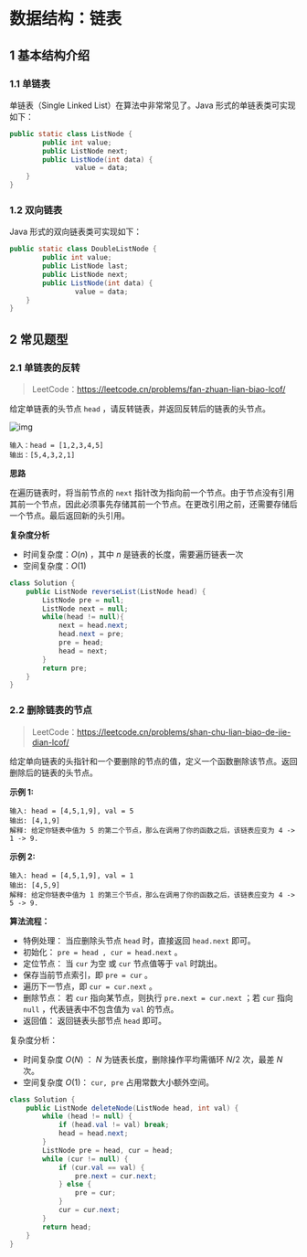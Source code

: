 # 数据结构：链表

## 1 基本结构介绍

### 1.1 单链表

单链表（Single Linked List）在算法中非常常见了。Java 形式的单链表类可实现如下：

```java
public static class ListNode {
		public int value;
		public ListNode next;
		public ListNode(int data) {
				value = data;
    }
}
```

### 1.2 双向链表

Java 形式的双向链表类可实现如下：

```java
public static class DoubleListNode {
		public int value;
  	    public ListNode last;
		public ListNode next;
		public ListNode(int data) {
				value = data;
    }
}
```

## 2 常见题型

### 2.1 单链表的反转

> LeetCode：https://leetcode.cn/problems/fan-zhuan-lian-biao-lcof/

给定单链表的头节点 `head` ，请反转链表，并返回反转后的链表的头节点。

![img](https://tva1.sinaimg.cn/large/008vxvgGgy1h84qhffgkfj30f2066q33.jpg)

```
输入：head = [1,2,3,4,5]
输出：[5,4,3,2,1]
```

**思路**

在遍历链表时，将当前节点的 `next` 指针改为指向前一个节点。由于节点没有引用其前一个节点，因此必须事先存储其前一个节点。在更改引用之前，还需要存储后一个节点。最后返回新的头引用。

**复杂度分析**

- 时间复杂度：$O(n)$  ，其中 $n$ 是链表的长度，需要遍历链表一次
- 空间复杂度：$O(1)$ 

```java
class Solution {
    public ListNode reverseList(ListNode head) {
        ListNode pre = null;
        ListNode next = null;
        while(head != null){
            next = head.next;
            head.next = pre;
            pre = head;
            head = next;
        }
        return pre;
    }
}
```

### 2.2 删除链表的节点

> LeetCode：https://leetcode.cn/problems/shan-chu-lian-biao-de-jie-dian-lcof/

给定单向链表的头指针和一个要删除的节点的值，定义一个函数删除该节点。返回删除后的链表的头节点。

**示例 1:**

```
输入: head = [4,5,1,9], val = 5
输出: [4,1,9]
解释: 给定你链表中值为 5 的第二个节点，那么在调用了你的函数之后，该链表应变为 4 -> 1 -> 9.
```

**示例 2:**

```
输入: head = [4,5,1,9], val = 1
输出: [4,5,9]
解释: 给定你链表中值为 1 的第三个节点，那么在调用了你的函数之后，该链表应变为 4 -> 5 -> 9.
```

**算法流程：**

- 特例处理： 当应删除头节点 `head` 时，直接返回 `head.next` 即可。
- 初始化： `pre = head , cur = head.next` 。
- 定位节点： 当 `cur` 为空 或 `cur` 节点值等于 `val` 时跳出。
- 保存当前节点索引，即 `pre = cur` 。
- 遍历下一节点，即 `cur = cur.next` 。
- 删除节点： 若 `cur` 指向某节点，则执行 `pre.next = cur.next` ；若 `cur` 指向 `null` ，代表链表中不包含值为 `val` 的节点。
- 返回值： 返回链表头部节点 `head` 即可。

复杂度分析：

- 时间复杂度 $O(N)$ ： $N$ 为链表长度，删除操作平均需循环 $N/2$ 次，最差 $N$ 次。
- 空间复杂度 $O(1)$： `cur, pre` 占用常数大小额外空间。

```java
class Solution {
    public ListNode deleteNode(ListNode head, int val) {
        while (head != null) {
            if (head.val != val) break;
            head = head.next;
        }
        ListNode pre = head, cur = head;
        while (cur != null) {
            if (cur.val == val) {
                pre.next = cur.next;
            } else {
                pre = cur;
            }
            cur = cur.next;
        }
        return head;
    }
}
```

